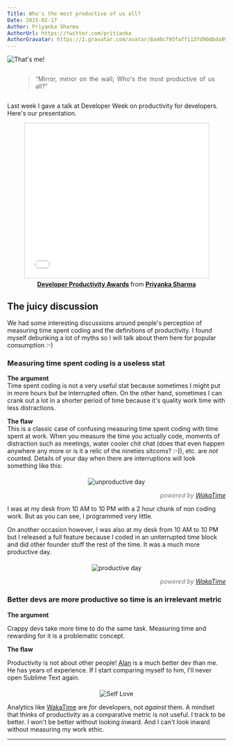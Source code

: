 ```yaml
---
Title: Who's the most productive of us all?
Date: 2015-02-17
Author: Priyanka Sharma
AuthorUrl: https://twitter.com/pritianka
AuthorGravatar: https://1.gravatar.com/avatar/8a40c795faff113fd90dbda994d43156
---
```


![That's me!](https://wakatime.com/static/img/blog/priyanka-dev-week-2015.png "Priyanka at Developer Week")


<div style="text-align:center;">
    <div style="width:90%; text-align:justify; display:inline-block;">
        <blockquote>“Mirror, mirror on the wall; Who's the most productive of us all?”</blockquote>
    </div>
</div>

Last week I gave a talk at Developer Week on productivity for developers.  Here's our presentation.

<div style="text-align:center;">
    <iframe src="//www.slideshare.net/slideshow/embed_code/44574615" width="425" height="355" frameborder="0" marginwidth="0" marginheight="0" scrolling="no" style="border:1px solid #CCC; border-width:1px; margin-bottom:5px; max-width: 100%;" allowfullscreen> </iframe>
    <div style="margin-bottom:5px"><strong><a href="//www.slideshare.net/priyankasharma260/developer-productivity-awards" title="Developer Productivity Awards" target="_blank">Developer Productivity Awards</a> </strong> from <strong><a href="//www.slideshare.net/priyankasharma260" target="_blank">Priyanka Sharma</a></strong></div>
</div>

## The juicy discussion  

We had some interesting discussions around people's perception of measuring time spent coding and the definitions of productivity.  I found myself debunking a lot of myths so I will talk about them here for popular consumption :-)

### Measuring time spent coding is a useless stat

**The argument**  
Time spent coding is not a very useful stat because sometimes I might put in more hours but be interrupted often.  On the other hand, sometimes I can crank out a lot in a shorter period of time because it's quality work time with less distractions.

**The flaw**  
This is a classic case of confusing measuring time spent coding with time spent at work.  When you measure the time you actually code, moments of distraction such as meetings, water cooler chit chat (does that even happen anywhere any more or is it a relic of the nineties sitcoms? :-)), etc. are *not* counted.  Details of your day when there are interruptions will look something like this:

<p style="text-align:center; margin-bottom:0; margin-top: 20px;">
    <img src="https://wakatime.com/static/img/blog/chart-single-day-bad.png" alt="unproductive day" title="unproductive day" class="img-thumbnail">
</p>
<p style="text-align:right; color:#777;"><i>powered by <a href="https://wakatime.com">WakaTime</a></i></p>

<p>I was at my desk from 10 AM to 10 PM with a 2 hour chunk of non coding work.  But as you can see, I programmed very little.</p>

<p>On another occasion however, I was also at my desk from 10 AM to 10 PM but I released a full feature because I coded in an uniterrupted time block and did other founder stuff the rest of the time.  It was a much more productive day.</p>

<p style="text-align:center; margin-bottom:0; margin-top: 20px;">
    <img src="https://wakatime.com/static/img/blog/chart-single-day-good.png" alt="productive day" title="productive day" class="img-thumbnail">
</p>
<p style="text-align:right; color:#777;"><i>powered by <a href="https://wakatime.com">WakaTime</a></i></p>

<h3>Better devs are more productive so time is an irrelevant metric</h3>

<p><strong>The argument</strong></p>
<p>Crappy devs take more time to do the same task.  Measuring time and rewarding for it is a problematic concept.</p>

<p><strong>The flaw</strong></p>
<p>Productivity is not about other people!  <a href="https://wakatime.com/@alan">Alan</a> is a much better dev than me.  He has years of experience.  If I start comparing myself to him, I'll never open Sublime Text again.</p>

<p style="text-align:center; margin-bottom:0; margin-top: 20px;">
	<img src="https://wakatime.com/static/img/blog/learn-to-love-yourself.jpg" alt="Self Love " title="love yourself" />
</p>

Analytics like [WakaTime](https://wakatime.com) are *for* developers, not *against* them.  A mindset that thinks of productivity as a comparative metric is not useful.  I track to be better.  I won't be better without looking inward.  And I can't look inward without measuring my work ethic.

------------
